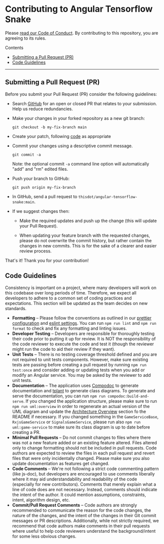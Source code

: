 # Contributing to Angular Tensorflow Snake

Please [read our Code of Conduct](CODE_OF_CONDUCT.md). By contributing to this
repository, you are agreeing to its rules.

Contents

- [Submitting a Pull Request (PR)](#submitting-a-pull-request-pr)
- [Code Guidelines](#code-guidelines)

---

## Submitting a Pull Request (PR)

Before you submit your Pull Request (PR) consider the following guidelines:

- Search [GitHub](https://github.com/thisdot/angular-tensorflow-snake/pulls) for
  an open or closed PR that relates to your submission. Help us reduce
  redundancies.
- Make your changes in your forked repository as a new git branch:

  ```shell
  git checkout -b my-fix-branch main
  ```

- Create your patch, following [code](#code-guidelines) as appropriate
- Commit your changes using a descriptive commit message.

  ```shell
  git commit -a
  ```

  Note: the optional commit `-a` command line option will automatically "add"
  and "rm" edited files.

- Push your branch to GitHub:

  ```shell
  git push origin my-fix-branch
  ```

- In GitHub, send a pull request to `thisdot/angular-tensorflow-snake:main`.
- If we suggest changes then:

  - Make the required updates and push up the change (this will update your Pull
    Request).

  - When updating your feature branch with the requested changes, please do not
    overwrite the commit history, but rather contain the changes in new commits.
    This is for the sake of a clearer and easier review process.

That's it! Thank you for your contribution!

## Code Guidelines

Consistency is important on a project, where many developers will work on this
codebase over long periods of time. Therefore, we expect all developers to
adhere to a common set of coding practices and expectations. This section will
be updated as the team decides on new standards.

- **Formatting** – Please follow the conventions as outlined in our
  [prettier configuration](.prettierrc.json) and
  [eslint settings](.eslintrc.json). You can run `npm run lint` and
  `npm run format` to check and fix any formatting and linting issues.
- **Developer Testing** – Developers are responsible for thoroughly testing
  their code prior to putting it up for review. It is NOT the responsibility of
  the code reviewer to execute the code and test it (though the reviewer might
  run the code to aid their review if they want).
- **Unit Tests** – There is no testing coverage threshold defined and you are
  not required to unit tests components. However, make sure existing tests are
  passing before creating a pull request by running `npm run test:once` and
  consider adding or updating tests when you add or modify an Angular service.
  You may be asked by the reviewer to add unit tests.
- **Documentation** – The application uses [Compodoc](https://compodoc.app/) to
  generate documentation and [tplant](https://github.com/bafolts/tplant) to
  generate class diagrams. To generate and serve the documentation, you can run
  `npm run compodoc:build-and-serve`. If you changed the application structure,
  please make sure to run `npm run uml:overview` in order to regenerate an
  actual version of the UML diagram and update the
  [Architecture Overview](README.md#2-architecture-overview) section fo the
  README if necessary. If you changed something in the `GameServiceBase`,
  `RxjsGameService` or `SignalsGameService`, please run also
  `npm run uml:game-service` to make sure its class diagram is up to date before
  creating a PR.
- **Minimal Pull Requests** – Do not commit changes to files where there was not
  a new feature added or an existing feature altered. Files altered only to
  change formatting should not be included in pull requests. Code authors are
  expected to review the files in each pull request and revert files that were
  only incidentally changed. Please make sure you also update documentation as
  features get changed.
- **Code Comments** – We're not following a strict code commenting pattern (like
  js-doc), but developers are encouraged to use comments liberally where it may
  aid understandability and readability of the code (especially for new
  contributors). Comments that merely explain what a line of code does are not
  necessary. Instead, comments should indicate the intent of the author. It
  could mention assumptions, constraints, intent, algorithm design, etc.
- **Commit/Pull Request Comments** – Code authors are strongly recommended to
  communicate the reason for the code changes, the nature of the changes, and
  the intent of the changes in their Git commit messages or PR descriptions.
  Additionally, while not strictly required, we recommend that code authors make
  comments in their pull requests where useful to help code reviewers understand
  the background/intent for some less obvious changes.
